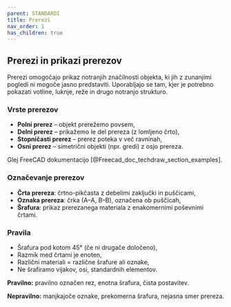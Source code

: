 ```yaml
---
parent: STANDARDI
title: Prerezi
nav_order: 1
has_children: true
---
```


## Prerezi in prikazi prerezov

Prerezi omogočajo prikaz notranjih značilnosti objekta, ki jih z zunanjimi pogledi ni mogoče jasno predstaviti. Uporabljajo se tam, kjer je potrebno pokazati votline, luknje, reže in drugo notranjo strukturo.

### Vrste prerezov

* **Polni prerez** – objekt prerežemo povsem,
* **Delni prerez** – prikažemo le del prereza (z lomljeno črto),
* **Stopničasti prerez** – prerez poteka v več ravninah,
* **Osni prerez** – simetrični objekti (npr. gredi) z osjo prereza.

Glej FreeCAD dokumentacijo [@Freecad_doc_techdraw_section_examples].

### Označevanje prerezov

* **Črta prereza**: črtno-pikčasta z debelimi zaključki in puščicami,
* **Oznaka prereza**: črka (A–A, B–B), označena ob puščicah,
* **Šrafura**: prikaz prerezanega materiala z enakomernimi poševnimi črtami.

### Pravila

* Šrafura pod kotom 45° (če ni drugače določeno),
* Razmik med črtami je enoten,
* Različni materiali = različne šrafure ali oznake,
* Ne šrafiramo vijakov, osi, standardnih elementov.

**Pravilno:** pravilno označen rez, enotna šrafura, čista postavitev.

**Nepravilno:** manjkajoče oznake, prekomerna šrafura, nejasna smer prereza.

